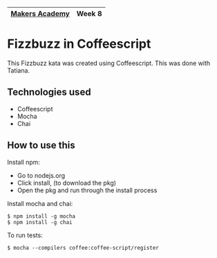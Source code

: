| [Makers Academy](http://www.makersacademy.com) | Week 8 | 
| ------ | ------ |

Fizzbuzz in Coffeescript
========================

This Fizzbuzz kata was created using Coffeescript.  This was done with Tatiana.  

Technologies used
-----------------
- Coffeescript
- Mocha
- Chai

How to use this
---------------
Install npm:
- Go to nodejs.org
- Click install, (to download the pkg)
- Open the pkg and run through the install process

Install mocha and chai:
```
$ npm install -g mocha
$ npm install -g chai
```

To run tests:
```
$ mocha --compilers coffee:coffee-script/register
```